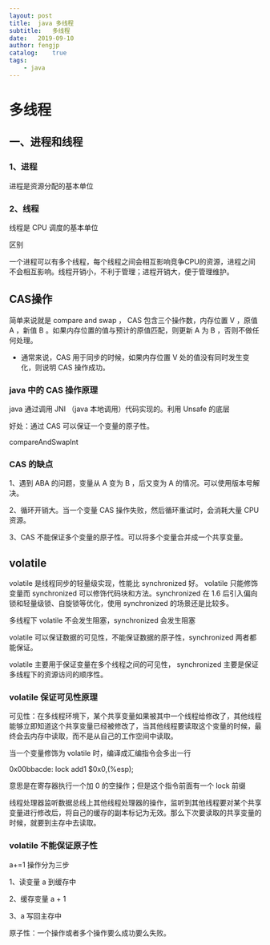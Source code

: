 ```yaml
---
layout: post
title:  java 多线程
subtitle:   多线程
date:   2019-09-10
author: fengjp
catalog:    true
tags:
    - java
---
```


#   多线程

##  一、进程和线程

### 1、进程

进程是资源分配的基本单位

### 2、线程

线程是 CPU 调度的基本单位

区别

一个进程可以有多个线程，每个线程之间会相互影响竞争CPU的资源，进程之间不会相互影响。线程开销小，不利于管理；进程开销大，便于管理维护。

##  CAS操作

简单来说就是 compare and swap ， CAS 包含三个操作数，内存位置 V ，原值 A ，新值 B 。如果内存位置的值与预计的原值匹配，则更新 A 为 B ，否则不做任何处理。

- 通常来说，CAS 用于同步的时候，如果内存位置 V 处的值没有同时发生变化，则说明 CAS 操作成功。

### java 中的 CAS 操作原理

java 通过调用 JNI （java 本地调用）代码实现的。利用 Unsafe 的底层

好处：通过 CAS 可以保证一个变量的原子性。

compareAndSwapInt

### CAS 的缺点

1、遇到 ABA 的问题，变量从 A 变为 B ，后又变为 A 的情况。可以使用版本号解决。

2、循环开销大。当一个变量 CAS 操作失败，然后循环重试时，会消耗大量 CPU 资源。

3、CAS 不能保证多个变量的原子性。可以将多个变量合并成一个共享变量。

## volatile

volatile 是线程同步的轻量级实现，性能比 synchronized 好。 volatile 只能修饰变量而 synchronized 可以修饰代码块和方法。synchronized 在 1.6 后引入偏向锁和轻量级锁、自旋锁等优化，使用 synchronized 的场景还是比较多。

多线程下 volatile 不会发生阻塞，synchronized 会发生阻塞

volatile 可以保证数据的可见性，不能保证数据的原子性，synchronized 两者都能保证。

volatile 主要用于保证变量在多个线程之间的可见性， synchronized 主要是保证多线程下的资源访问的顺序性。

### volatile 保证可见性原理

可见性：在多线程环境下，某个共享变量如果被其中一个线程给修改了，其他线程能够立即知道这个共享变量已经被修改了，当其他线程要读取这个变量的时候，最终会去内存中读取，而不是从自己的工作空间中读取。

当一个变量修饰为 volatile 时，编译成汇编指令会多出一行

0x00bbacde: lock add1 $0x0,(%esp);

意思是在寄存器执行一个加 0 的空操作；但是这个指令前面有一个 lock 前缀

线程处理器监听数据总线上其他线程处理器的操作，监听到其他线程要对某个共享变量进行修改后，将自己的缓存的副本标记为无效。那么下次要读取的共享变量的时候，就要到主存中去读取。

### volatile 不能保证原子性

a+=1 操作分为三步

1、读变量 a 到缓存中

2、缓存变量 a + 1

3、a 写回主存中

原子性：一个操作或者多个操作要么成功要么失败。
